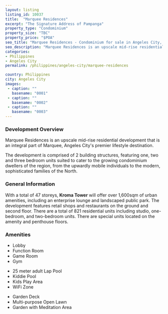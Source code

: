 ```yaml
---
layout: listing
listing_id: 10037
title:  "Marquee Residences"
excerpt: "The Signature Address of Pampanga"
property_type: "Condominium"
property_size: "TBC"
property_price: "$POA"
seo_title: "Marquee Residences - Condominium for sale in Angeles City, Philippines | Realestasia"
seo_description: "Marquee Residences is an upscale mid-rise residential development that is an integral part of Marquee, Angeles City's premier lifestyle destination."
categories:
- Philippines
- Angeles City
permalink: /philippines/angeles-city/marquee-residences

country: Philippines
city: Angeles City
images:
 - caption: ""
   basename: "0001"
 - caption: ""
   basename: "0002"
 - caption: ""
   basename: "0003"
---
```


<h3>Development Overview</h3>
<p>Marquee Residences is an upscale mid-rise residential development that is an integral part of Marquee, 
	Angeles City's premier lifestyle destination.</p>
<p>The development is comprised of 2 building structures, featuring one, two and three bedroom units suited 
	to cater to the growing condominium dwellers of the region, from the upwardly mobile individuals to the 
	modern, sophisticated families of the North.</p>

<h3>General Information</h3>
<p>With a total of 47 storeys, <strong>Kroma Tower</strong> will offer over 1,600sqm of urban amenities,
including an enterprise lounge and landscaped public park. The development features retail shops and restaurants
on the ground and second floor. There are a total of 821 residential units including studio, one-bedroom,
and two-bedroom units. There are special units located on the amenity and penthouse floors.</p>

<h3>Amenities</h3>
<div class="features clearfix">
	<ul>
		<li>Lobby</li>
		<li>Function Room</li>
		<li>Game Room</li>
		<li>Gym</li>
	</ul>
	<ul>
		<li>25 meter adult Lap Pool</li>
		<li>Kiddie Pool</li>
		<li>Kids Play Area</li>
		<li>WiFi Zone</li>
	</ul>
	<ul>
		<li>Garden Deck</li>
		<li>Multi-purpose Open Lawn</li>
		<li>Garden with Meditation Area</li>
	</ul>
</div>

